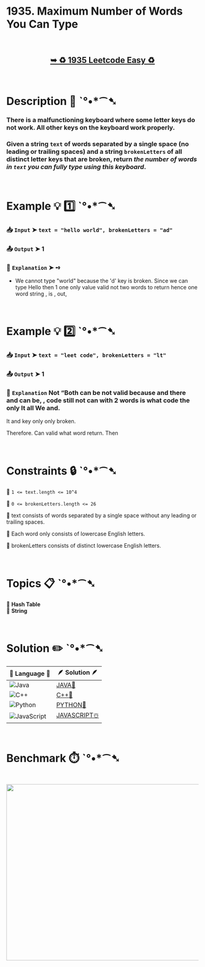 # 1935. Maximum Number of Words You Can Type

</br>

<h2 align="center"> 

<a href="https://leetcode.com/problems/maximum-number-of-words-you-can-type/description/?envType=daily-question&envId=2025-09-15"><strong>➥ ♻️ 1935 Leetcode Easy ♻️ </strong></a>
</h2>

</br>

# Description 📜 ˋ°•*⁀➷

### There is a malfunctioning keyboard where some letter keys do not work. All other keys on the keyboard work properly.

### Given a string `text` of words separated by a single space (no leading or trailing spaces) and a string `brokenLetters` of all distinct letter keys that are broken, return *the number of words in `text` you can fully type using this keyboard*.

</br>

# Example 💡 1️⃣ ˋ°•*⁀➷

  ### 📥 `Input`  ➤ `text = "hello world", brokenLetters = "ad"`

  ### 📤 `Output`  ➤ 1

  ### 🔦 `Explanation`  ➤ ➺

  - We cannot type "world" because the 'd' key is broken. Since we can type Hello then 1 one only value valid not two words to return hence one word string , is , out,

</br>

# Example 💡 2️⃣ ˋ°•*⁀➷

  ### 📥 `Input` ➤ `text = "leet code", brokenLetters = "lt"`

  ### 📤 `Output`  ➤ 1

  ### 🔦 `Explanation` Not “Both can be not valid because and there and can be, , code still not can with 2 words is what code the only It all We and.

It and  key only only broken.

Therefore. Can valid what word  return. Then

</br>

# Constraints 🔒 ˋ°•*⁀➷

🔹 `1 <= text.length <= 10^4` </br>

🔹 `0 <= brokenLetters.length <= 26` </br>

🔹 text consists of words separated by a single space without any leading or trailing spaces. </br>

🔹 Each word only consists of lowercase English letters. </br>

🔹 brokenLetters consists of distinct lowercase English letters. </br>

</br>

# Topics 📋 ˋ°•*⁀➷

🔸 **Hash Table** </br>
🔸 **String** </br>

</br>

# Solution ✏️ ˋ°•*⁀➷

| 📒 Language 📒  | 🪶 Solution 🪶 |
| ------------- | ------------- |
|  ![Java](https://img.shields.io/badge/java-%23ED8B00.svg?style=for-the-badge&logo=openjdk&logoColor=white)  | [JAVA🍁](https://github.com/Prakhar-002/LEETCODE/blob/main/%F0%9F%8D%84%20Daily%20Challenge%202025%20%F0%9F%8D%B3/%F0%9F%94%AC%20Examine%20Thoroughly%20%F0%9F%A7%AC/09%20Sep%20%F0%9F%8E%83/15%20-%2009%20-%202025%20---%201935.%20Maximum%20Number%20of%20Words%20You%20Can%20Type%20%E2%98%83%EF%B8%8F%20%F0%9F%8D%81%20%F0%9F%8D%B0%20%F0%9F%8E%B2/%F0%9F%8D%81JAVA%20-%201935.%20Maximum%20Number%20of%20Words%20You%20Can%20Type.java) |
|  ![C++](https://img.shields.io/badge/c++-%2300599C.svg?style=for-the-badge&logo=c%2B%2B&logoColor=white)  | [C++🎲](https://github.com/Prakhar-002/LEETCODE/blob/main/%F0%9F%8D%84%20Daily%20Challenge%202025%20%F0%9F%8D%B3/%F0%9F%94%AC%20Examine%20Thoroughly%20%F0%9F%A7%AC/09%20Sep%20%F0%9F%8E%83/15%20-%2009%20-%202025%20---%201935.%20Maximum%20Number%20of%20Words%20You%20Can%20Type%20%E2%98%83%EF%B8%8F%20%F0%9F%8D%81%20%F0%9F%8D%B0%20%F0%9F%8E%B2/%F0%9F%8E%B2CPP%20-%201935.%20Maximum%20Number%20of%20Words%20You%20Can%20Type.cpp)  |
|  ![Python](https://img.shields.io/badge/python-3670A0?style=for-the-badge&logo=python&logoColor=ffdd54)    | [PYTHON🍰](https://github.com/Prakhar-002/LEETCODE/blob/main/%F0%9F%8D%84%20Daily%20Challenge%202025%20%F0%9F%8D%B3/%F0%9F%94%AC%20Examine%20Thoroughly%20%F0%9F%A7%AC/09%20Sep%20%F0%9F%8E%83/15%20-%2009%20-%202025%20---%201935.%20Maximum%20Number%20of%20Words%20You%20Can%20Type%20%E2%98%83%EF%B8%8F%20%F0%9F%8D%81%20%F0%9F%8D%B0%20%F0%9F%8E%B2/%F0%9F%8D%B0PYTHON%20-%201935.%20Maximum%20Number%20of%20Words%20You%20Can%20Type.py) |
| ![JavaScript](https://img.shields.io/badge/javascript-%23323330.svg?style=for-the-badge&logo=javascript&logoColor=%23F7DF1E)   | [JAVASCRIPT☃️](https://github.com/Prakhar-002/LEETCODE/blob/main/%F0%9F%8D%84%20Daily%20Challenge%202025%20%F0%9F%8D%B3/%F0%9F%94%AC%20Examine%20Thoroughly%20%F0%9F%A7%AC/09%20Sep%20%F0%9F%8E%83/15%20-%2009%20-%202025%20---%201935.%20Maximum%20Number%20of%20Words%20You%20Can%20Type%20%E2%98%83%EF%B8%8F%20%F0%9F%8D%81%20%F0%9F%8D%B0%20%F0%9F%8E%B2/%E2%98%83%EF%B8%8FJAVASCRIPT%20-%201935.%20Maximum%20Number%20of%20Words%20You%20Can%20Type.js) |

</br>

# Benchmark ⏱️ ˋ°•*⁀➷

<h1  align="center" >

<img src ="https://github.com/user-attachments/assets/b79aa735-52c0-4094-a095-6b361179d776" width = "700px" height="462px" />

</h1>
